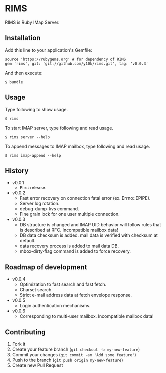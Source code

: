 # RIMS

RIMS is Ruby IMap Server.

## Installation

Add this line to your application's Gemfile:

    source 'https://rubygems.org' # for dependency of RIMS
    gem 'rims', git: 'git://github.com/y10k/rims.git', tag: 'v0.0.3'

And then execute:

    $ bundle

## Usage

Type following to show usage.

    $ rims

To start IMAP server, type following and read usage.

    $ rims server --help

To append messages to IMAP mailbox, type following and read usage.

    $ rims imap-append --help

## History

* v0.0.1
    - First release.
* v0.0.2
    - Fast error recovery on connection fatal error (ex. Errno::EPIPE).
    - Server log rotation.
    - debug-dump-kvs command.
    - Fine grain lock for one user multiple connection.
* v0.0.3
    - DB structure is changed and IMAP UID behavior will follow rules
      that is described at RFC. Incompatible mailbox data!
    - DB data checksum is added. mail data is verified with checksum
      at default.
    - data recovery process is added to mail data DB.
    - mbox-dirty-flag command is added to force recovery.

## Roadmap of development

* v0.0.4
    - Optimization to fast search and fast fetch.
    - Charset search.
    - Strict e-mail address data at fetch envelope response.
* v0.0.5
    - Login authentication mechanisms.
* v0.0.6
    - Corresponding to multi-user mailbox. Incompatible mailbox data!

## Contributing

1. Fork it
2. Create your feature branch (`git checkout -b my-new-feature`)
3. Commit your changes (`git commit -am 'Add some feature'`)
4. Push to the branch (`git push origin my-new-feature`)
5. Create new Pull Request
